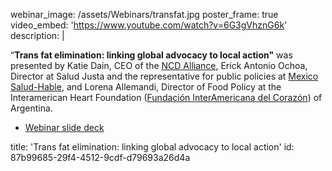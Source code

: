 webinar_image: /assets/Webinars/transfat.jpg
poster_frame: true
video_embed: 'https://www.youtube.com/watch?v=6G3gVhznG6k'
description: |
  <p>“<strong>Trans fat elimination: linking global advocacy to local action"</strong> was presented by Katie Dain, CEO of the <a href="https://ncdalliance.org/" target="_blank">NCD Alliance</a>, Erick Antonio Ochoa, Director at Salud Justa and the representative for public policies at <a href="http://mexicosaludhable.org/" target="_blank">Mexico Salud-Hable</a>, and Lorena Allemandi, Director of Food Policy at the Interamerican Heart Foundation (<a href="https://www.ficargentina.org/" target="_blank">Fundación InterAmericana del Corazón</a>) of Argentina.
  </p>
  <ul>
  	<li><a href="https://drive.google.com/file/d/1Fc3cWlMUXlBoe3waXNNcFKgNkc5w_5UJ/view?usp=sharing" target="_blank">Webinar slide deck</a></li>
  </ul>
title: 'Trans fat elimination: linking global advocacy to local action'
id: 87b99685-29f4-4512-9cdf-d79693a26d4a
